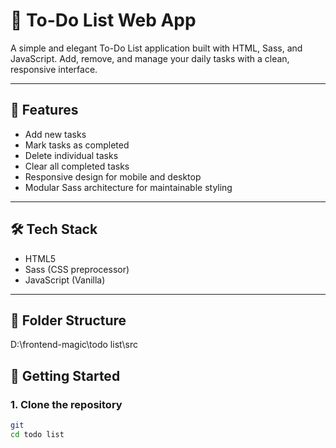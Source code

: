 # 📝 To-Do List Web App

A simple and elegant To-Do List application built with HTML, Sass, and JavaScript. Add, remove, and manage your daily tasks with a clean, responsive interface.

---

## 🚀 Features

- Add new tasks
- Mark tasks as completed
- Delete individual tasks
- Clear all completed tasks
- Responsive design for mobile and desktop
- Modular Sass architecture for maintainable styling

---

## 🛠️ Tech Stack

- HTML5
- Sass (CSS preprocessor)
- JavaScript (Vanilla)

---

## 📁 Folder Structure
D:\frontend-magic\todo list\src
## 🔧 Getting Started

### 1. Clone the repository
```bash
git 
cd todo list